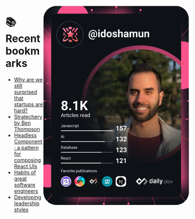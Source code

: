 <a href="https://app.daily.dev/idoshamun"><img src="https://raw.githubusercontent.com/idoshamun/idoshamun/devcard/devcard.svg" align='right' width="400" alt="Ido Shamun's Dev Card"/></a>

# 📚 Recent bookmarks
<!-- BOOKMARKS:START -->
- [Why are we still surprised that startups are hard?](https://app.daily.dev/posts/Oj2562xwo?utm_source=rss&utm_medium=bookmarks&utm_campaign=28849d86070e4c099c877ab6837c61f0)
- [Stratechery by Ben Thompson](https://app.daily.dev/posts/QXi2xKDhW?utm_source=rss&utm_medium=bookmarks&utm_campaign=28849d86070e4c099c877ab6837c61f0)
- [Headless Component: a pattern for composing React UIs](https://app.daily.dev/posts/q7S16H5Xs?utm_source=rss&utm_medium=bookmarks&utm_campaign=28849d86070e4c099c877ab6837c61f0)
- [Habits of great software engineers](https://app.daily.dev/posts/2CYrgLeYx?utm_source=rss&utm_medium=bookmarks&utm_campaign=28849d86070e4c099c877ab6837c61f0)
- [Developing leadership styles](https://app.daily.dev/posts/4JH8ZUSs2?utm_source=rss&utm_medium=bookmarks&utm_campaign=28849d86070e4c099c877ab6837c61f0)
<!-- BOOKMARKS:END -->
